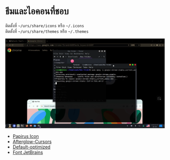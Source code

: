 # ธีมและไอคอนที่ชอบ

   ติดตั้งที่ `~/urs/share/icons` หรือ `~/.icons`\
   ติดตั้งที่ `~/urs/share/themes` หรือ `~/.themes`

![minios+my fav theme](img/mytheme.png)
- [Papirus Icon](https://github.com/PapirusDevelopmentTeam/papirus-icon-theme/blob/master/install.sh)
- [Afterglow-Cursors](https://github.com/yeyushengfan258/Afterglow-Cursors)
- [Default-optimized](https://github.com/Edsploration/default-optimized)
- [Font JetBrains](https://www.jetbrains.com/lp/mono/)
